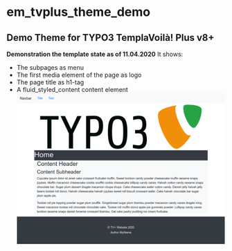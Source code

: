 # em_tvplus_theme_demo
## Demo Theme for TYPO3 TemplaVoilà! Plus v8+

**Demonstration the template state as of 11.04.2020**
It shows:
* The subpages as menu
* The first media element of the page as logo
* The page title as h1-tag
* A fluid_styled_content content element
![The template after processing with a (fluid_styled) content element](https://raw.githubusercontent.com/extrameile/em_tvplus_theme_demo/master/Documentation/Screenshot_20200411_processed.png)
